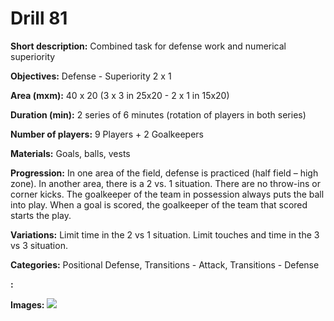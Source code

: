 # Drill 81

**Short description:**
Combined task for defense work and numerical superiority

**Objectives:**
Defense - Superiority 2 x 1

**Area (mxm):**
40 x 20 (3 x 3 in 25x20 - 2 x 1 in 15x20)

**Duration (min):**
2 series of 6 minutes (rotation of players in both series)

**Number of players:**
9 Players + 2 Goalkeepers

**Materials:**
Goals, balls, vests

**Progression:**
In one area of the field, defense is practiced (half field – high zone). In another area, there is a 2 vs. 1 situation. There are no throw-ins or corner kicks. The goalkeeper of the team in possession always puts the ball into play. When a goal is scored, the goalkeeper of the team that scored starts the play.

**Variations:**
Limit time in the 2 vs 1 situation. Limit touches and time in the 3 vs 3 situation.

**Categories:**
Positional Defense, Transitions - Attack, Transitions - Defense

**:**


**Images:**
![](https://www.coachingfutsal.com/\images\5f62581f3d247a4594f4f2eb4def9435695905be0767c249ce8a77c5f3d9a7ca8c4298aaa408df4fc4e9554680233a95f2b40de11797ae9b81d567ff4a07822a4dc0012c5f305.jpg)

